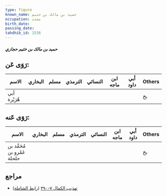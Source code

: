 ```yaml
---
type: figure
known_name: حميد بن مالك بن خثيم
occupation: محدث
birth_date:
passing_date:
tahdhib_id: 1536
---
```

##### حميد بن مالك بن خثيم حجازي

## رَوَى عَن:
| الاسم        | البخاري | مسلم | الترمذي | النسائي | ابن ماجه | أبي داود | Others |
| ------------ | ------- | ---- | ------- | ------- | -------- | -------- | ------ |
| أبي هُرَيْرة |         |      |         |         |          |          | بخ     |
## رَوَى عَنه:
| الاسم                       | البخاري | مسلم | الترمذي | النسائي | ابن ماجه | أبي داود | Others |
| --------------------------- | ------- | ---- | ------- | ------- | -------- | -------- | ------ |
| مُحَمَّد بن عَمْرو بن حلحلة |         |      |         |         |          |          | بخ     |
## مراجع
- [تهذيب الكمال ٧-٣٩٠](obsidian://open?vault=Tahdhib-al-Kamal&file=Figures/١٥٣٦-حميد%20بن%20مالك%20بن%20خثيم%20حجازي) ([رابط الشاملة](https://shamela.ws/book/3722/3612))